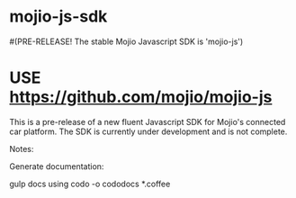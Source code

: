 # mojio-js-sdk 
#(PRE-RELEASE! The stable Mojio Javascript SDK is 'mojio-js')
# USE https://github.com/mojio/mojio-js 

This is a pre-release of a new fluent Javascript SDK for Mojio's connected car platform. 
The SDK is currently under development and is not complete.

Notes: 

Generate documentation:

gulp docs
using codo -o cododocs *.coffee
